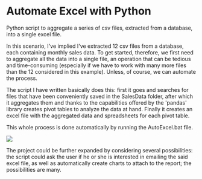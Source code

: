 # Automate Excel with Python
Python script to aggregate a series of csv files, extracted from a database, into a single excel file.

In this scenario, I've implied I've extracted 12 csv files from a database, each containing monthly sales data. 
To get started, therefore, we first need to aggregate all the data into a single file, an operation that can be tedious and time-consuming (especially if we have to work with many more files than the 12 considered in this example). Unless, of course, we can automate the process.

The script I have written basically does this: first it goes and searches for files that have been conveniently saved in the SalesData folder, after which it aggregates them and thanks to the capabilities offered by the 'pandas' library creates pivot tables to analyze the data at hand. Finally it creates an excel file with the aggregated data and spreadsheets for each pivot table.

This whole process is done automatically by running the AutoExcel.bat file.

<img src="(https://gifyu.com/image/SH6vo)">

The project could be further expanded by considering several possibilities: the script could ask the user if he or she is interested in emailing the said excel file, as well as automatically create charts to attach to the report; the possibilities are many.
